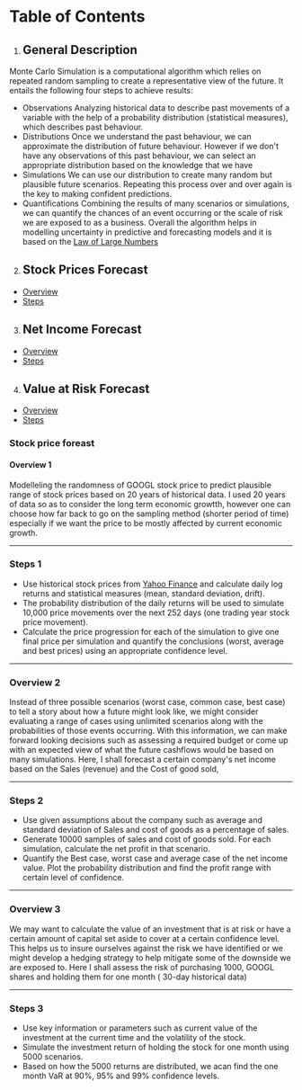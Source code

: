 # Table of Contents
1. ## General Description
Monte Carlo Simulation is a computational algorithm which relies on repeated random sampling to create a representative view of the future.
It entails the following four steps to achieve results:
* Observations
Analyzing historical data to describe past movements of a variable with the help of a probability distribution (statistical measures), which describes past behaviour.
* Distributions
Once we understand the past behaviour, we can approximate the distribution of future behaviour. However if we don't have any observations of this past behaviour, we can select an appropriate distribution based on the knowledge that we have
* Simulations
We can use our distribution to create many random but plausible future scenarios. Repeating this process over and over again is the key to making confident predictions.
* Quantifications
Combining the results of many scenarios or simulations, we can quantify the chances of an event occurring or the scale of risk we are exposed to as a business.
Overall the algorithm helps in modelling uncertainty in predictive and forecasting models and it is based on the [Law of Large Numbers](https://www.britannica.com/science/law-of-large-numbers)
2. ## Stock Prices Forecast
* [Overview](#overview-1)
* [Steps](#steps-1)
3. ## Net Income Forecast
* [Overview](#overview-2)
* [Steps](#steps-2)
4. ## Value at Risk Forecast
* [Overview](#overview-3)
* [Steps](#steps-3) 
### Stock price foreast 
#### Overview 1
Modelleling the randomness of GOOGL stock price to predict plausible range of stock prices based on 20 years of historical data.
I used 20 years of data so as to consider the long term economic growtth, however one can choose how far back to go on the sampling method (shorter period of time) especially if we want the price to be mostly affected by current economic growth.

---
### Steps 1
* Use historical stock prices from [Yahoo Finance](https://finance.yahoo.com/) and calculate daily log returns and statistical measures (mean, standard deviation, drift).
* The probability distribution of the daily returns will be used to simulate 10,000 price movements over the next 252 days (one trading year stock price movement).
* Calculate the price progression for each of the simulation to give one final price per simulation and quantify the conclusions (worst, average and best prices) using an appropriate confidence level.
--- 
### Overview 2
Instead of three possible scenarios (worst case, common case, best case) to tell a story about how a future might look like, we might consider evaluating a range of cases using unlimited scenarios along with the probabilities of those events occurring.
With this information, we can make forward looking decisions such as assessing a required budget or come up with an expected view of what the future cashflows would be based on many simulations.
Here, I shall forecast a certain company's net income based on the Sales (revenue) and the Cost of good sold,

---
### Steps 2
* Use given assumptions about the company such as average  and standard deviation of Sales and cost of goods as a percentage of sales.
* Generate 10000 samples of sales and cost of goods sold. For each simulation, calculate the net profit in that scenario.
* Quantify the Best case, worst case and average case of the net income value. Plot the probability distribution and find the profit range with certain level of confidence.

---
### Overview 3
We may want to calculate the value of an investment that is at risk or have a certain amount of capital set aside to cover at a certain confidence level. This helps us to insure ourselves against the risk we have identified or we might develop a hedging strategy to help mitigate some of the downside we are exposed to.
Here I shall assess the risk of purchasing 1000, GOOGL shares and holding them for one month ( 30-day historical data)

---
### Steps 3
* Use key information or parameters such as current value of the investment at the current time and the volatility of the stock.
* Simulate the investment return of holding the stock for one month using 5000 scenarios.
* Based on how the 5000 returns are distributed, we acan find the one month VaR at 90%, 95% and 99% confidence levels.




